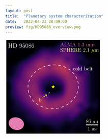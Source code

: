 ```yaml
---
layout: post
title:  "Planetary system characterization"
date:   2022-04-23 20:09:00
preview: fig/HD95086_overview.png
---
```


<img src="/fig/HD95086_overview.png" width="300" height="300">
